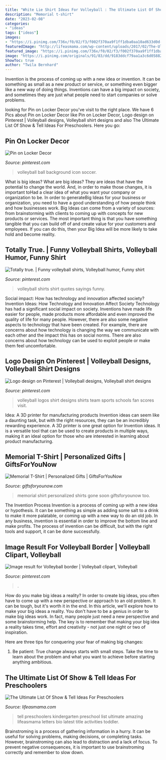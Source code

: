```yaml
---
title: "White Lie Shirt Ideas For Volleyball : The Ultimate List Of Show &amp; Tell Ideas For Preschoolers"
description: "Memorial t-shirt"
date: "2023-02-08"
categories:
- "ideas"
tags: ["ideas"]
images:
- "https://i.pinimg.com/736x/f0/02/f3/f002f370aa9f1ff1dba0aa10ad633d0d--volleyball-t-shirts-volleyball-quotes.jpg"
featuredImage: "http://lifeasmama.com/wp-content/uploads/2017/02/The-Ultimate-List-Of-Show-Tell-Ideas-For-Preschoolers.jpg"
featured_image: "https://i.pinimg.com/736x/f0/02/f3/f002f370aa9f1ff1dba0aa10ad633d0d--volleyball-t-shirts-volleyball-quotes.jpg"
image: "https://i.pinimg.com/originals/91/83/dd/9183ddcf79aa1a3c6d0588240b70e18a.jpg"
ShowToc: true
author: "Twila Bernhard"
---
```



Invention is the process of coming up with a new idea or invention. It can be something as small as a new product or service, or something even bigger like a new way of doing things. Inventions can have a big impact on society, and sometimes they are just what people need to start companies or solve problems.

	

		
looking for Pin on Locker Decor you've visit to the right place. We have 6 Pics about Pin on Locker Decor like Pin on Locker Decor, Logo design on Pinterest | Volleyball designs, Volleyball shirt designs and also The Ultimate List Of Show &amp; Tell Ideas For Preschoolers. Here you go:
		
    
## Pin On Locker Decor

<img loading=lazy src="https://i.pinimg.com/originals/4f/ec/92/4fec92f32f39b35476c47b869ac817f0.png" onerror="this.onerror=null;this.src='https://tse3.mm.bing.net/th?id=OIP.P5JjhDGVbgiNReWNGK0j7wHaHa&amp;pid=15.1';" alt="Pin on Locker Decor">

_Source: pinterest.com_

>volleyball ball background icon soccer. 

	

What is big ideas?
What are big ideas? They are ideas that have the potential to change the world. And, in order to make those changes, it is important toHad a clear idea of what you want your company or organization to be.  In order to generateBig Ideas for your business or organization, you need to have a good understanding of how people think and how businesses work. Big Ideas can come from a variety of sources: from brainstorming with clients to coming up with concepts for new products or services.
The most important thing is that you have something tangible that you can build off of and create value for your customers and employees. If you can do this, then your Big Idea will be more likely to take hold and become reality.

    
## Totally True. | Funny Volleyball Shirts, Volleyball Humor, Funny Shirt

<img loading=lazy src="https://i.pinimg.com/736x/f0/02/f3/f002f370aa9f1ff1dba0aa10ad633d0d--volleyball-t-shirts-volleyball-quotes.jpg" onerror="this.onerror=null;this.src='https://tse3.mm.bing.net/th?id=OIP.BUcqfEpyerEw84kkrN96vQHaJ3&amp;pid=15.1';" alt="Totally true. | Funny volleyball shirts, Volleyball humor, Funny shirt">

_Source: pinterest.com_

>volleyball shirts shirt quotes sayings funny. 

	

Social impact: How has technology and innovation affected society?
Invention Ideas: How Technology and Innovation Affect Society
Technology has had a significant social impact on society. Inventions have made life easier for people, made products more affordable and even improved the quality of life for many people. However, there are also some negative aspects to technology that have been created. For example, there are concerns about how technology is changing the way we communicate with each other and the impact this has on social norms. There are also concerns about how technology can be used to exploit people or make them feel uncomfortable.

    
## Logo Design On Pinterest | Volleyball Designs, Volleyball Shirt Designs

<img loading=lazy src="https://i.pinimg.com/originals/91/83/dd/9183ddcf79aa1a3c6d0588240b70e18a.jpg" onerror="this.onerror=null;this.src='https://tse2.mm.bing.net/th?id=OIP.97vkEi4om_rr4pAVq8BkQQAAAA&amp;pid=15.1';" alt="Logo design on Pinterest | Volleyball designs, Volleyball shirt designs">

_Source: pinterest.com_

>volleyball logos shirt designs shirts team sports schools fan scores visit. 

	

Idea: A 3D printer for manufacturing products
Invention ideas can seem like a daunting task, but with the right resources, they can be an incredibly rewarding experience. A 3D printer is one great option for Invention ideas. It is a versatile tool that can be used to create products in multiple ways, making it an ideal option for those who are interested in learning about product manufacturing.

    
## Memorial T-Shirt | Personalized Gifts | GiftsForYouNow

<img loading=lazy src="https://www.giftsforyounow.com/Images/products/34029XL.jpg" onerror="this.onerror=null;this.src='https://tse1.mm.bing.net/th?id=OIP.nuOfb5bth8w9HUL3Myj_rAHaHa&amp;pid=15.1';" alt="Memorial T-Shirt | Personalized Gifts | GiftsForYouNow">

_Source: giftsforyounow.com_

>memorial shirt personalized shirts gone soon giftsforyounow too. 

	

The Invention Process
Invention is a process of coming up with a new idea or hypothesis. It can be something as simple as adding some salt to a drink to make it more palatable, or coming up with a new way to do an old job. In any business, invention is essential in order to improve the bottom line and make profits. The process of invention can be difficult, but with the right tools and support, it can be done successfully.

    
## Image Result For Volleyball Border | Volleyball Clipart, Volleyball

<img loading=lazy src="https://i.pinimg.com/736x/93/01/76/93017674eab6f44f09150df300eb10c3.jpg" onerror="this.onerror=null;this.src='https://tse1.mm.bing.net/th?id=OIP.qCV0x0GYy_oB58MIn9rc0AHaHd&amp;pid=15.1';" alt="Image result for Volleyball border | Volleyball clipart, Volleyball">

_Source: pinterest.com_

>. 

	

How do you make big ideas a reality?
In order to create big ideas, you often have to come up with a new perspective or approach to an old problem. It can be tough, but it's worth it in the end. In this article, we'll explore how to make your big ideas a reality.
You don't have to be a genius in order to make big ideas work. In fact, many people just need a new perspective and some brainstorming help. The key is to remember that making your big idea a reality takes time, effort and creativity - not just one night or two of inspiration.

Here are three tips for conquering your fear of making big changes: 
1) Be patient: True change always starts with small steps. Take the time to learn about the problem and what you want to achieve before starting anything ambitious.

    
## The Ultimate List Of Show &amp; Tell Ideas For Preschoolers

<img loading=lazy src="http://lifeasmama.com/wp-content/uploads/2017/02/The-Ultimate-List-Of-Show-Tell-Ideas-For-Preschoolers.jpg" onerror="this.onerror=null;this.src='https://tse4.mm.bing.net/th?id=OIP.5_akcYnIG5N3OcxeD9-HAQHaLG&amp;pid=15.1';" alt="The Ultimate List Of Show &amp; Tell Ideas For Preschoolers">

_Source: lifeasmama.com_

>tell preschoolers kindergarten preschool list ultimate amazing lifeasmama letters bio latest title activities toddler. 

	

Brainstroming is a process of gathering information in a hurry. It can be useful for solving problems, making decisions, or completing tasks. However, brainstroming can also lead to distraction and a lack of focus. To prevent negative consequences, it is important to use brainstroming correctly and remember to slow down.

